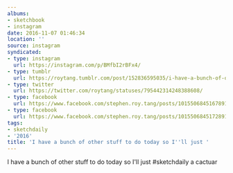 ```yaml
---
albums:
- sketchbook
- instagram
date: 2016-11-07 01:46:34
location: ''
source: instagram
syndicated:
- type: instagram
  url: https://instagram.com/p/BMfbI2rBFx4/
- type: tumblr
  url: https://roytang.tumblr.com/post/152836595035/i-have-a-bunch-of-other-stuff-to-do-today-so-ill
- type: twitter
  url: https://twitter.com/roytang/statuses/795442314248388608/
- type: facebook
  url: https://www.facebook.com/stephen.roy.tang/posts/10155068451678912:0
- type: facebook
  url: https://www.facebook.com/stephen.roy.tang/posts/10155068451728912
tags:
- sketchdaily
- '2016'
title: 'I have a bunch of other stuff to do today so I''ll just '
---
```


I have a bunch of other stuff to do today so I'll just #sketchdaily a cactuar